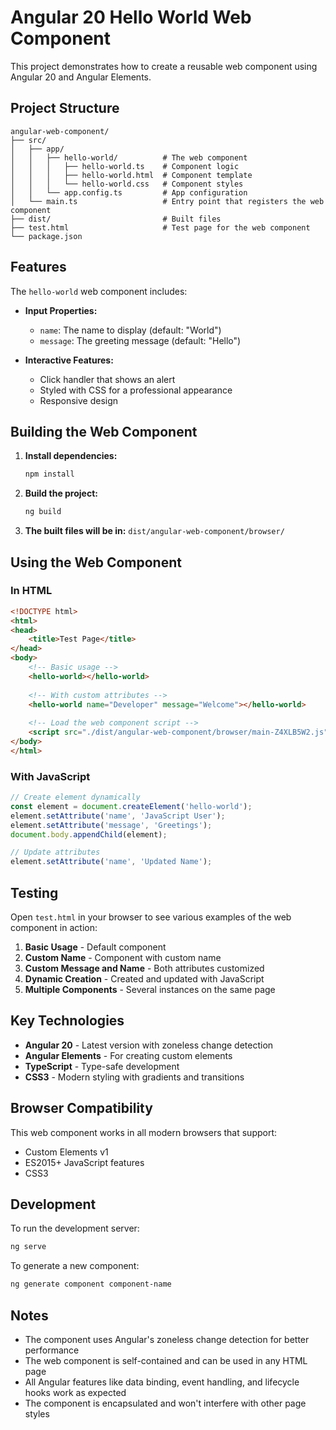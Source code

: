 # Angular 20 Hello World Web Component

This project demonstrates how to create a reusable web component using Angular 20 and Angular Elements.

## Project Structure

```
angular-web-component/
├── src/
│   ├── app/
│   │   ├── hello-world/          # The web component
│   │   │   ├── hello-world.ts    # Component logic
│   │   │   ├── hello-world.html  # Component template
│   │   │   └── hello-world.css   # Component styles
│   │   └── app.config.ts         # App configuration
│   └── main.ts                   # Entry point that registers the web component
├── dist/                         # Built files
├── test.html                     # Test page for the web component
└── package.json
```

## Features

The `hello-world` web component includes:

- **Input Properties:**
  - `name`: The name to display (default: "World")
  - `message`: The greeting message (default: "Hello")

- **Interactive Features:**
  - Click handler that shows an alert
  - Styled with CSS for a professional appearance
  - Responsive design

## Building the Web Component

1. **Install dependencies:**
   ```bash
   npm install
   ```

2. **Build the project:**
   ```bash
   ng build
   ```

3. **The built files will be in:** `dist/angular-web-component/browser/`

## Using the Web Component

### In HTML

```html
<!DOCTYPE html>
<html>
<head>
    <title>Test Page</title>
</head>
<body>
    <!-- Basic usage -->
    <hello-world></hello-world>
    
    <!-- With custom attributes -->
    <hello-world name="Developer" message="Welcome"></hello-world>
    
    <!-- Load the web component script -->
    <script src="./dist/angular-web-component/browser/main-Z4XLB5W2.js"></script>
</body>
</html>
```

### With JavaScript

```javascript
// Create element dynamically
const element = document.createElement('hello-world');
element.setAttribute('name', 'JavaScript User');
element.setAttribute('message', 'Greetings');
document.body.appendChild(element);

// Update attributes
element.setAttribute('name', 'Updated Name');
```

## Testing

Open `test.html` in your browser to see various examples of the web component in action:

1. **Basic Usage** - Default component
2. **Custom Name** - Component with custom name
3. **Custom Message and Name** - Both attributes customized
4. **Dynamic Creation** - Created and updated with JavaScript
5. **Multiple Components** - Several instances on the same page

## Key Technologies

- **Angular 20** - Latest version with zoneless change detection
- **Angular Elements** - For creating custom elements
- **TypeScript** - Type-safe development
- **CSS3** - Modern styling with gradients and transitions

## Browser Compatibility

This web component works in all modern browsers that support:
- Custom Elements v1
- ES2015+ JavaScript features
- CSS3

## Development

To run the development server:

```bash
ng serve
```

To generate a new component:

```bash
ng generate component component-name
```

## Notes

- The component uses Angular's zoneless change detection for better performance
- The web component is self-contained and can be used in any HTML page
- All Angular features like data binding, event handling, and lifecycle hooks work as expected
- The component is encapsulated and won't interfere with other page styles